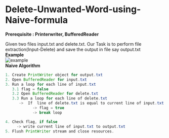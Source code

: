 # Delete-Unwanted-Word-using-Naive-formula
**Prerequisite : Printerwriter, BufferedReader**</br>

Given two files input.txt and delete.txt. Our Task is to perform file extraction(Input-Delete) and save the output in file say output.txt</br>
**Example**</br>
![example](https://user-images.githubusercontent.com/26745548/55197707-83100c00-51dd-11e9-93bc-8bd6d6a96fdc.png)</br>
**Naive Algorithm**</br>
```java
1. Create PrintWriter object for output.txt
2. Open BufferedReader for input.txt
3. Run a loop for each line of input.txt
   3.1 flag = false
   3.2 Open BufferedReader for delete.txt
   3.3 Run a loop for each line of delete.txt
      ->  If  line of delete.txt is equal to current line of input.txt 
            -> flag = true
            -> break loop

4. Check flag, if false
     -> write current line of input.txt to output.txt
5. Flush PrintWriter stream and close resources.
```
